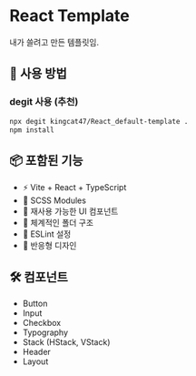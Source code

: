 # React Template

내가 쓸려고 만든 템플릿임.

## 🚀 사용 방법

### degit 사용 (추천)
```bash
npx degit kingcat47/React_default-template .
npm install
```

## 📦 포함된 기능

- ⚡ Vite + React + TypeScript
- 🎨 SCSS Modules
- 🧩 재사용 가능한 UI 컴포넌트
- 📁 체계적인 폴더 구조
- 🔧 ESLint 설정
- 📱 반응형 디자인

## 🛠️ 컴포넌트

- Button
- Input
- Checkbox
- Typography
- Stack (HStack, VStack)
- Header
- Layout
